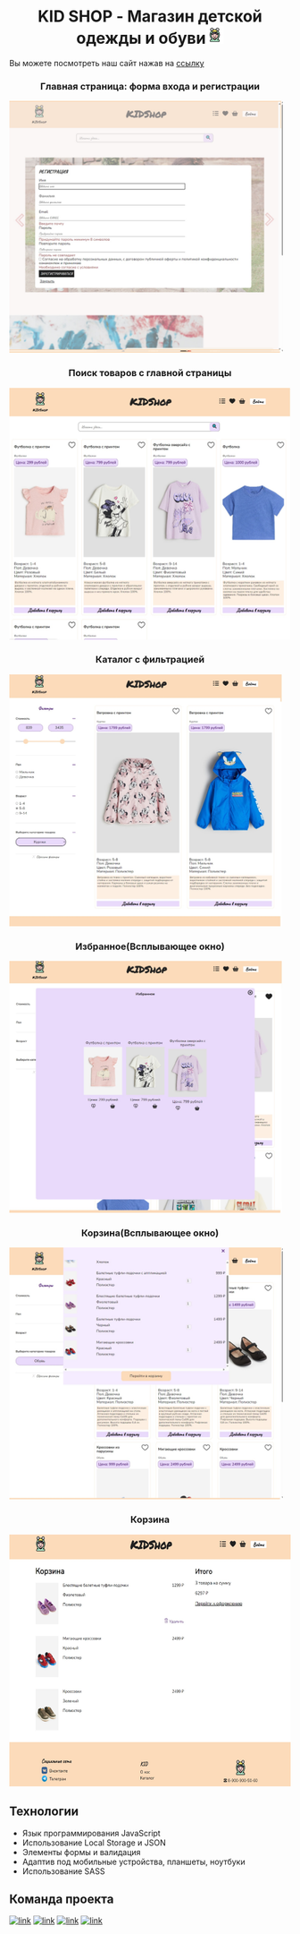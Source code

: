 <h1 align="center">KID SHOP - Магазин детской одежды и обуви<img src="https://github.com/Ekaterina-Titareva/KID_Shop/blob/main/assets/icons/logo.svg" height="32"/></h1>

Вы можете посмотреть наш сайт нажав на [ссылку](https://Ekaterina-Titareva.github.io/KID_Shop/)

<h3 align="center">Главная страница: форма входа и регистрации</h3>
<img src="https://github.com/Ekaterina-Titareva/KID_Shop/blob/main/assets/images/readme/form.jpg" height="450"/>
<h3 align="center">Поиск товаров с главной страницы</h3>
<img src="https://github.com/Ekaterina-Titareva/KID_Shop/blob/main/assets/images/readme/search.jpg" height="450"/>
<h3 align="center">Каталог с фильтрацией</h3>
<img src="https://github.com/Ekaterina-Titareva/KID_Shop/blob/main/assets/images/readme/filter.jpg" height="450"/>
<h3 align="center">Избранное(Всплывающее окно)</h3>
<img src="https://github.com/Ekaterina-Titareva/KID_Shop/blob/main/assets/images/readme/favourites.jpg" height="450"/>
<h3 align="center">Корзина(Всплывающее окно)</h3>
<img src="https://github.com/Ekaterina-Titareva/KID_Shop/blob/main/assets/images/readme/minBasket.jpg" height="450"/>
<h3 align="center">Корзина</h3>
<img src="https://github.com/Ekaterina-Titareva/KID_Shop/blob/main/assets/images/readme/basket.jpg" height="450"/>

## Технологии

- Язык программирования JavaScript
- Использование Local Storage и JSON
- Элементы формы и валидация
- Адаптив под мобильные устройства, планшеты, ноутбуки
- Использование SASS

## Команда проекта

[![link](https://img.shields.io/badge/-Екатерина-orange?style=for-the-badge&logo=github&logoColor=white)](https://github.com/Ekaterina-Titareva) [![link](https://img.shields.io/badge/-Елена-lightblue?style=for-the-badge&logo=github&logoColor=black)](https://github.com/ElenaBachi) [![link](https://img.shields.io/badge/-Ксения-pink?style=for-the-badge&logo=github&logoColor=black)](https://github.com/ksvaska) [![link](https://img.shields.io/badge/-Виктория-violent?style=for-the-badge&logo=github&logoColor=white)](https://github.com/april-victory)
